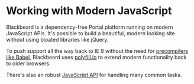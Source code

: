 # Working with Modern JavaScript

Blackbeard is a dependency-free Portal platform running on modern JavaScript APIs. It's possible to build a beautiful, modern looking site without using bloated libraries like jQuery.

To push support all the way back to IE 9 without the need for [precompilers like Babel](https://babeljs.io/), Blackbeard uses [polyfill.io](https://polyfill.io) to extend modern functionality back to older browsers.

There's also an robust [JavaScript API](/docs/read/your_portal/layout_and_design/JavaScript_API) for handling many common tasks.